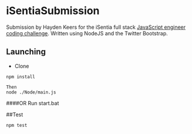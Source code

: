# iSentiaSubmission
Submission by Hayden Keers for the iSentia full stack [JavaScript engineer coding challenge](https://github.com/Isentia/Coding-Challenge/blob/master/Software-Engineer-Full-Stack-JavaScript-Coding-Challenge.md).
Written using NodeJS and the Twitter Bootstrap.
## Launching
* Clone
```
npm install
```
```
Then
node ./Node/main.js
```
####OR
Run start.bat

##Test
```
npm test
```